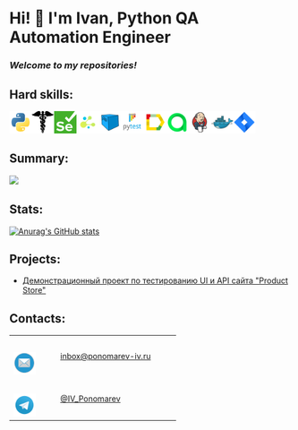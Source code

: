 # Hi! 👋 I'm Ivan, Python QA Automation Engineer

### *Welcome to my repositories!*

## Hard skills:

<img src="icons/Python_logo_and_wordmark.svg" height="40" width="40" /><img src="icons/requests.png" height="40" width="40" /><img src="icons/Selenium.png" height="40" width="40" /><img src="icons/selene.png" height="40" width="40" /><img src="icons/Selenoid.svg" height="40" width="40" /><img src="icons/Pytest_logo.svg" height="40" width="40" /><img src="icons/Allure_Report.svg" height="40" width="40" /><img src="icons/Allure_EE.svg" height="40" width="40" /><img src="icons/Jenkins.svg" height="40" width="40" /><img src="icons/Docker.svg" height="40" width="40" /><img src="icons/Jira.svg" height="40" width="40" />

## Summary:

![](https://github-profile-summary-cards.vercel.app/api/cards/profile-details?username=ponomarev-iv1986)

## Stats:

[![Anurag's GitHub stats](https://github-readme-stats.vercel.app/api?username=ponomarev-iv1986)](https://github.com/ponomarev-iv1986/github-readme-stats)

## Projects:
- <a target="_blank" href="https://github.com/ponomarev-iv1986/demoblaze_test_project.git">Демонстрационный проект по тестированию UI и API сайта "Product Store"</a>

## Contacts:

<table width="100%" border="0">
  <tr> 
    <td width="70" height="70" valign="bottom"><img src="icons/Mail.png" height="40" width="40"></td>
    <td width="200" height="70" valign="middle"><a href="mailto:inbox@ponomarev-iv.ru">inbox@ponomarev-iv.ru</a></td>
  </tr>
  <tr>
    <td width="70" height="70" valign="bottom"><img src="icons/Telegram.svg" height="40" width="40"></td>
    <td width="200" height="70" valign="middle"><a href="https://t.me/IV_Ponomarev">@IV_Ponomarev</a></td>
  </tr>
</table>

<!--
**ponomarev-iv1986/ponomarev-iv1986** is a ✨ _special_ ✨ repository because its `README.md` (this file) appears on your GitHub profile.

Here are some ideas to get you started:

- 🔭 I’m currently working on ...
- 🌱 I’m currently learning ...
- 👯 I’m looking to collaborate on ...
- 🤔 I’m looking for help with ...
- 💬 Ask me about ...
- 📫 How to reach me: ...
- 😄 Pronouns: ...
- ⚡ Fun fact: ...
-->
